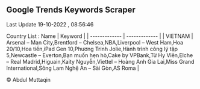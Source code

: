 

## Google Trends Keywords Scraper 
 
Last Update 19-10-2022 , 08:56:46

Country List :
 Name  | Keyword |
| ------------- | ------------- |
| VIETNAM | Arsenal – Man City,Brentford – Chelsea,NBA,Liverpool – West Ham,Hoa 20/10,Hoa tiền,iPad Gen 10,Phương Trinh Jolie,Hành trình công lý tập 5,Newcastle – Everton,Bạn muốn hẹn hò,Cake by VPBank,Từ Hy Viên,Elche – Real Madrid,Higuain,Kaity Nguyễn,Viettel – Hoàng Anh Gia Lai,Miss Grand International,Sông Lam Nghệ An – Sài Gòn,AS Roma |



© Abdul Muttaqin 
